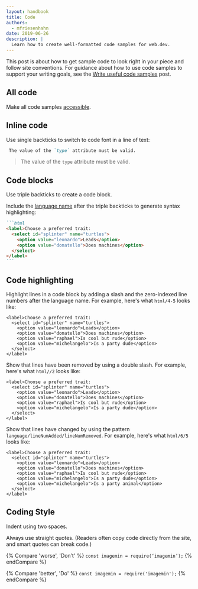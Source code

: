 ```yaml
---
layout: handbook
title: Code
authors:
  - mfriesenhahn
date: 2019-06-26
description: |
  Learn how to create well-formatted code samples for web.dev.
---
```


This post is about how to get sample code to look right in your piece and follow site conventions. For guidance about how to use code samples to support your writing goals, see the [Write useful code samples](/handbook/write-code-samples/) post.

## All code
Make all code samples [accessible](/handbook/inclusion-and-accessibility/#create-accessible-code-blocks).

## Inline code
Use single backticks to switch to code font in a line of text:

```markdown
 The value of the `type` attribute must be valid.
```
> The value of the `type` attribute must be valid.

## Code blocks
Use triple backticks to create a code block.

Include the [language name](https://prismjs.com/#supported-languages) after the triple backticks to generate syntax highlighting:

````markdown
```html
<label>Choose a preferred trait:
  <select id="splinter" name="turtles">
    <option value="leonardo">Leads</option>
    <option value="donatello">Does machines</option>
  </select>
</label>
```
````

## Code highlighting
Highlight lines in a code block by adding a slash and the zero-indexed line numbers after the language name. For example, here's what `html/4-5` looks like:

```html/4-5
<label>Choose a preferred trait:
  <select id="splinter" name="turtles">
    <option value="leonardo">Leads</option>
    <option value="donatello">Does machines</option>
    <option value="raphael">Is cool but rude</option>
    <option value="michelangelo">Is a party dude</option>
  </select>
</label>
```

Show that lines have been removed by using a double slash. For example, here's what `html//2` looks like:

```html//2
<label>Choose a preferred trait:
  <select id="splinter" name="turtles">
    <option value="leonardo">Leads</option>
    <option value="donatello">Does machines</option>
    <option value="raphael">Is cool but rude</option>
    <option value="michelangelo">Is a party dude</option>
  </select>
</label>
```

Show that lines have changed by using the pattern `language/lineNumAdded/lineNumRemoved`. For example, here's what `html/6/5` looks like:

```html/6/5
<label>Choose a preferred trait:
  <select id="splinter" name="turtles">
    <option value="leonardo">Leads</option>
    <option value="donatello">Does machines</option>
    <option value="raphael">Is cool but rude</option>
    <option value="michelangelo">Is a party dude</option>
    <option value="michelangelo">Is a party animal</option>
  </select>
</label>
```


## Coding Style
Indent using two spaces.

Always use straight quotes. (Readers often copy code directly from the site, and smart quotes can break code.)

{% Compare 'worse', 'Don’t' %}
`const imagemin = require(‘imagemin’);`
{% endCompare %}

{% Compare 'better', 'Do' %}
`const imagemin = require('imagemin');`
{% endCompare %}
